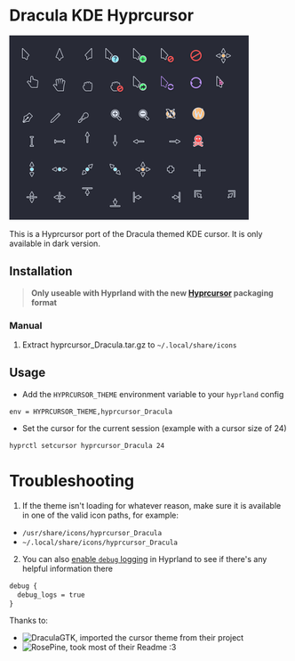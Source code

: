# Dracula KDE Hyprcursor

![Cursor-preview](https://github.com/guillaumeboehm/hyprcursor_dracula_kde/blob/master/assets/Dracula_KDE_cursor_preview.png)

This is a Hyprcursor port of the Dracula themed KDE cursor. It is only available
in dark version.

## Installation

> **Only useable with Hyprland with the new [Hyprcursor](https://github.com/hyprwm/hyprcursor) packaging format**

### Manual

1. Extract hyprcursor_Dracula.tar.gz to `~/.local/share/icons`

## Usage

- Add the `HYPRCURSOR_THEME` environment variable to your `hyprland` config
```
env = HYPRCURSOR_THEME,hyprcursor_Dracula
```
- Set the cursor for the current session (example with a cursor size of 24)
```
hyprctl setcursor hyprcursor_Dracula 24
```

# Troubleshooting

1. If the theme isn't loading for whatever reason, make sure it is available in one of the valid icon paths, for example:

- `/usr/share/icons/hyprcursor_Dracula`
- `~/.local/share/icons/hyprcursor_Dracula`

2. You can also [enable `debug` logging](https://wiki.hyprland.org/Configuring/Variables/#debug) in Hyprland to see if there's any helpful information there

```hyprlang
debug {
  debug_logs = true
}
```

Thanks to:
- ![DraculaGTK](https://github.com/dracula/gtk), imported the cursor theme from their project
- ![RosePine](https://github.com/ndom91/rose-pine-hyprcursor), took most of their Readme :3
